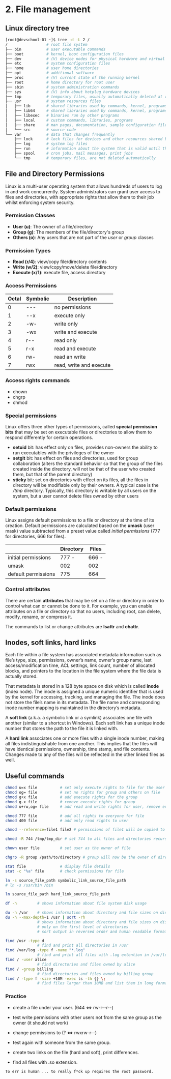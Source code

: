 # 2. File management

## Linux directory tree

```bash
[root@devschool-01 ~]$ tree -d -L 2 /
/                 # root file system
├── bin           # user executable commands
├── boot          # kernel, boot configuration files
├── dev           # (V) device nodes for physical hardware and virtual devices
├── etc           # system configuration files
├── home          # user home directories
├── opt           # additional software
├── proc          # (V) current state of the running kernel
├── root          # home directory for root user
├── sbin          # system administration commands
├── sys           # (V) info about hotplug hardware devices
├── tmp           # temporary files, usually automatically deleted at reboot
├── usr           # system resources files
│   ├── lib       # shared libraries used by commands, kernel, programs
│   ├── lib64     # shared libraries used by commands, kernel, programs
│   ├── libexec   # binaries run by other programs
│   ├── local     # custom commands, libraries, programs
│   ├── share     # man pages, documentation, sample configuration files
│   └── src       # source code
└── var           # data that changes frequently
    ├── lock      # lock files for devices and other resources shared by multiple applications
    ├── log       # system log files
    ├── run       # information about the system that is valid until the system is next booted
    ├── spool     # cron jobs, mail messages, print jobs
    └── tmp       # temporary files, are not deleted automatically
```

## File and Directory Permissions
Linux is a multi-user operating system that allows hundreds of users to log in and work concurrently.
System administrators can grant user access to files and directories, with appropriate rights that allow them to their job whilst enforcing system security.

### Permission Classes
- **User (u)**: The owner of a file/directory
- **Group (g)**: The members of the file/directory's group
- **Others (o)**: Any users that are not part of the *user* or *group* classes

### Permission Types
- **Read (r/4)**: view/copy file/directory contents
- **Write (w/2)**: view/copy/move/delete file/directory
- **Execute (x/1)**: execute file, access directory

### Access Permissions

| Octal | Symbolic | Description             |
| ----- | -------- | ----------------------- |
| 0     | ---      | no permissions          |
| 1     | --x      | execute only            |
| 2     | -w-      | write only              |
| 3     | -wx      | write and execute       |
| 4     | r--      | read only               |
| 5     | r-x      | read and execute        |
| 6     | rw-      | read an write           |
| 7     | rwx      | read, write and execute |

### Access rights commands
- chown
- chgrp
- chmod

### Special permissions
Linux offers three other types of permissions, called **special permission bits** that may be set on executable files or directories to allow them to respond differently for certain operations.

- **setuid** bit: has effect only on files, provides non-owners the ability to run executables with the privileges of the owner
- **setgit** bit: has effect on files and directories, used for group collaboration (alters the standard behavior so that the group of the files created inside the directory, will not be that of the user who created them, but that of the parent directory)
- **sticky** bit: set on directories with effect on its files, all the files in directory will be modifiable only by their owners. A typical case is the */tmp* directory. Typically, this directory is writable by all users on the system, but a user cannot delete files owned by other users

### Default permissions
Linux assigns default permissions to a file or directory at the time of its creation. Default permissions are calculated based on the **umask** (user mask) value subtracted from a preset value called *initial permissions* (777 for directories, 666 for files).

|                     | Directory | Files |
| ------------------- | --------- | ----- |
| initial permissions |   777 -   | 666 - |
| umask               |   002     | 002   |
| default permissions |   775     | 664   |

### Control attributes
There are certain **attributes** that may be set on a file or directory in order to control what can or cannot be done to it. For example, you can enable attributes on a file or directory so that no users, including root, can delete, modify, rename, or compress it.

The commands to list or change attributes are **lsattr** and **chattr**.

## Inodes, soft links, hard links
Each file within a file system has associated metadata information such as file’s type, size, permissions, owner’s name, owner’s group name, last access/modification time, ACL settings, link count, number of allocated blocks, and pointers to the location in the file system where the file data is actually stored.

That metadata is stored in a 128 byte space on disk which is called **inode** (index node).
The inode is assigned a unique numeric identifier that is used by the kernel for accessing, tracking, and managing the file.
The inode does not store the file’s name in its metadata. The file name and corresponding inode number mapping is maintained in the directory’s metadata.

A **soft link** (a.k.a. a symbolic link or a symlink) associates one file with another (similar to a shortcut in Windows). Each soft link has a unique inode number that stores the path to the file it is linked with.

A **hard link** associates one or more files with a single inode number, making all files indistinguishable from one another. This implies that the files will have identical permissions, ownership, time stamp, and file contents. Changes made to any of the files will be reflected in the other linked files as well.

## Useful commands
```bash
chmod u=x file          # set only execute rights to file for the user (owner)
chmod og= file          # set no rights for group and others on file
chmod g+x file          # add execute rights for the group
chmod g-x file          # remove execute rights for group
chmod u+rw,og= file     # add read and write rights for user, remove every right for group and others

chmod 777 file          # add all rights to everyone for file
chmod 400 file          # add only read rights to user

chmod --reference=file1 file2 # permissions of file1 will be copied to file2

chmod -R 744 /tmp/tmp_dir # set 744 to all files and directories recursively

chown user file         # set user as the owner of file

chgrp -R group /path/to/directory # group will now be the owner of directory and everything in it

stat file               # display file details
stat -c "%a" file       # check permissions for file 

ln -s source_file_path symbolic_link_source_file_path
# ln -s /usr/bin /bin

ln source_file_path hard_link_source_file_path

df -h         # shows information about file system disk usage

du -h /var    # shows information about directory and file sizes on disk
du -h --max-depth=1 /usr | sort -rh
              # shows information about directory and file sizes on disk
              # only on the first level of directories
              # sort output in reversed order and human readable format

find /usr -type d
              # find and print all directories in /usr
find /var/log -type f -name "*.log"
              # find and print all files with .log extention in /var/log
find / -user alice
              # find directories and files owned by alice
find / -group billing
              # find directories and files owned by billing group
find / -type f -size +10M -exec ls -lh {} \;
              # find files larger than 10MB and list them in long format
```

### Practice
- create a file under your user. (644 <=> rw-r--r--)
- test write permissions with other users not from the same group as the owner (it should not work)
- change permissions to (? <=> rwxrw-r--)
- test again with someone from the same group.

- create two links on the file (hard and soft), print differences.

- find all files with .so extension.

```To err is human ... to really f*ck up requires the root password.```
